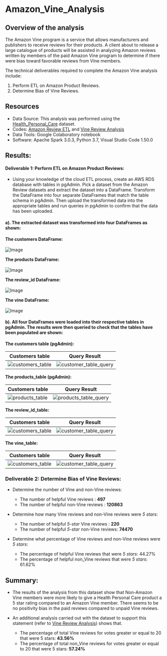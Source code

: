 # Amazon_Vine_Analysis

## Overview of the analysis
The Amazon Vine program is a service that allows manufacturers and publishers to receive reviews for their products. A client about to release a large catalogue of products will be assisted in analyzing Amazon reviews written by members of the paid Amazon Vine program to determine if there were bias toward favorable reviews from Vine members. <br />

The technical deliverables required to complete the Amazon Vine analysis include: <br />

1. Perform ETL on Amazon Product Reviews.
2. Determine Bias of Vine Reviews.


## Resources
- Data Source: This analysis was performed using the  [Health_Personal_Care](https://s3.amazonaws.com/amazon-reviews-pds/tsv/amazon_reviews_us_Health_Personal_Care_v1_00.tsv.gz) dataset.
-  Codes: [Amazon Review ETL](https://github.com/aobasuyi/Amazon_Vine_Analysis/blob/main/Amazon_Reviews_ETL.ipynb) and [Vine Review Analysis](https://github.com/aobasuyi/Amazon_Vine_Analysis/blob/main/Vine_Review_Analysis.ipynb)
- Data Tools:  Google Colaboratory notebook
- Software: Apache Spark 3.0.3, Python 3.7, Visual Studio Code 1.50.0 


## Results: 

#### Deliverable 1: Perform ETL on Amazon Product Reviews:

- Using your knowledge of the cloud ETL process, create an AWS RDS database with tables in pgAdmin. Pick a dataset from the Amazon Review datasets and extract the dataset into a DataFrame. Transform the DataFrame into four separate DataFrames that match the table schema in pgAdmin. Then upload the transformed data into the appropriate tables and run queries in pgAdmin to confirm that the data has been uploaded.

#### a). The extracted dataset was transformed into four DataFrames as shown:

**The customers DataFrame:** <br />
<br /> ![Image](Dataframe_images/customer_df.png) <br />

**The products DataFrame:** <br />
<br /> ![Image](Dataframe_images/products_df.png) <br />

**The review_id DataFrame:** <br />
<br /> ![Image](Dataframe_images/review_id_df.png) <br />

**The vine DataFrame:** <br />
<br /> ![Image](Dataframe_images/vine_df.png) <br />

#### b). All four DataFrames were loaded into their respective tables in pgAdmin. The results were then queried to check that the tables have been populated are shown:

**The customers table (pgAdmin):** <br />

| Customers table  | Query Result |
| ------------- | ------------- |
| ![customers_table](Images/customers_table.png)  | ![customer_table_query](Images/customers_table_message.png) |

**The products_table (pgAdmin):** <br />

| Customers table  | Query Result |
| ------------- | ------------- |
| ![products_table](Images/products_table.png)  | ![products_table_query](Images/product_table_message.png) |

**The review_id_table:** <br />

| Customers table  | Query Result |
| ------------- | ------------- |
| ![customers_table](Images/review_id_table.png)  | ![customer_table_query](Images/review_id_table_message.png) |


**The vine_table:** <br />

| Customers table  | Query Result |
| ------------- | ------------- |
| ![customers_table](Images/vine_table.png)  | ![customer_table_query](Images/vine_table_message.png) |


### Deliverable 2: Determine Bias of Vine Reviews:

- Determine the number of Vine and non-Vine reviews: <br />
    - The number of helpful Vine reviews : **497**
    - The number of helpful non-Vine reviews : **120863**

- Determine how many Vine reviews and non-Vine reviews were *5 stars*:<br />
    - The number of helpful *5-star* Vine reviews : **220**
    - The number of helpful *5-star* non-Vine reviews: **74470**

- Determine what percentage of Vine reviews and non-Vine reviews were *5 stars*:<br />
    - The percentage of helpful Vine reviews that were *5 stars*: 44.27%
    - The percentage of helpful non_Vine reviews that were *5 stars*: 61.62%

## Summary: 
- The results of the analysis from this dataset show that Non-Amazon Vine members were more likely to give a Health Personal Care product a 5 star rating compared to an Amazon Vine member. There seems to be no positivity bias in the paid reviews compared to unpaid Vine reviews.

- An additional analysis carried out with the dataset to support this statement (refer to [Vine Review Analysis](https://github.com/aobasuyi/Amazon_Vine_Analysis/blob/main/Vine_Review_Analysis.ipynb)) shows that.
    - The percentage of total Vine reviews for votes greater or equal to 20 that were 5 stars: **43.56%**
    - The percentage of total non_Vine reviews for votes greater or equal to 20 that were 5 stars: **57.24%**
